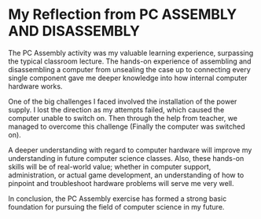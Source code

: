 # My Reflection from PC ASSEMBLY AND DISASSEMBLY

The PC Assembly activity was my valuable learning experience, surpassing the typical classroom lecture. The hands-on experience of assembling and disassembling a computer from unsealing the case up to connecting every single component gave me deeper knowledge into how internal computer hardware works.

One of the big challenges I faced involved the installation of the power supply. I lost the direction as my attempts failed, which caused the computer unable to switch on. Then through the help from teacher, we managed to overcome this challenge (Finally the computer was switched on). 

A deeper understanding with regard to computer hardware will improve my understanding in future computer science classes. Also, these hands-on skills will be of real-world value; whether in computer support, administration, or actual game development, an understanding of how to pinpoint and troubleshoot hardware problems will serve me very well.

In conclusion, the PC Assembly exercise has formed a strong basic foundation for pursuing the field of computer science in my future.

